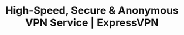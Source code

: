 ---
name: expressvpn

host: expressvpn.com
origin: https://expressvpn.com
pathname: /
search: 
href: https://expressvpn.com/
title: High-Speed, Secure & Anonymous VPN Service | ExpressVPN

ogTitle: High-Speed, Secure & Anonymous VPN Service | ExpressVPN

twitterTitle: ''

description: >-
  A VPN is a secure tunnel between your device and the internet. VPNs protect
  you from snooping, interference, and censorship.

ogDescription: >-
  Top-rated VPN for 2022. Private and secure internet access worldwide, on any
  device. 24/7 support. Try ExpressVPN for 30 days risk-free.

image: https://xvdrop.imgix.net/ff-fb-badge-e0c00340498c9742be8948c3f6f7f2156a0b6c76.png
ogImage: https://xvdrop.imgix.net/ff-fb-badge-e0c00340498c9742be8948c3f6f7f2156a0b6c76.png
twitterImage: 
keywords: 
logo: 
---